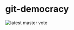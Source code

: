 # git-democracy

![latest master vote](https://github.com/myyk/git-democracy/workflows/.github/workflows/blank.yml/badge.svg)
